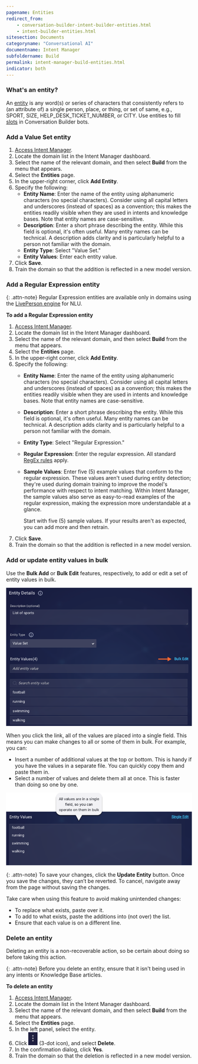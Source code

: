 ```yaml
---
pagename: Entities
redirect_from:
    - conversation-builder-intent-builder-entities.html
    - intent-builder-entities.html
sitesection: Documents
categoryname: "Conversational AI"
documentname: Intent Manager
subfoldername: Build
permalink: intent-manager-build-entities.html
indicator: both
---
```


### What's an entity?

An [entity](intent-manager-key-terms-concepts.html#entities) is any word(s) or series of characters that consistently refers to (an attribute of) a single person, place, or thing, or set of same, e.g., SPORT, SIZE, HELP_DESK_TICKET_NUMBER, or CITY. Use entities to fill [slots](conversation-builder-variables-slots-slots.html) in Conversation Builder bots.

### Add a Value Set entity

1. [Access Intent Manager](intent-manager-overview.html#access-intent-manager).
2. Locate the domain list in the Intent Manager dashboard.
3. Select the name of the relevant domain, and then select **Build** from the menu that appears.
4. Select the **Entities** page.
5. In the upper-right corner, click **Add Entity**.
6. Specify the following:
    * **Entity Name**: Enter the name of the entity using alphanumeric characters (no special characters). Consider using all capital letters and underscores (instead of spaces) as a convention; this makes the entities readily visible when they are used in intents and knowledge bases. Note that entity names are case-sensitive.
    * **Description**: Enter a short phrase describing the entity. While this field is optional, it's often useful. Many entity names can be technical. A description adds clarity and is particularly helpful to a person not familiar with the domain.
    * **Entity Type**: Select "Value Set."
    * **Entity Values**: Enter each entity value.
7. Click **Save**.
8. Train the domain so that the addition is reflected in a new model version.

### Add a Regular Expression entity

{: .attn-note}
Regular Expression entities are available only in domains using the [LivePerson engine](intent-manager-natural-language-understanding-liveperson-nlu-engine.html#liveperson-nlu-engine) for NLU.

**To add a Regular Expression entity**

1. [Access Intent Manager](intent-manager-overview.html#access-intent-manager).
2. Locate the domain list in the Intent Manager dashboard.
3. Select the name of the relevant domain, and then select **Build** from the menu that appears.
4. Select the **Entities** page.
5. In the upper-right corner, click **Add Entity**.
6. Specify the following:
    * **Entity Name**: Enter the name of the entity using alphanumeric characters (no special characters). Consider using all capital letters and underscores (instead of spaces) as a convention; this makes the entities readily visible when they are used in intents and knowledge bases. Note that entity names are case-sensitive.
    * **Description**: Enter a short phrase describing the entity. While this field is optional, it's often useful. Many entity names can be technical. A description adds clarity and is particularly helpful to a person not familiar with the domain.
    * **Entity Type**: Select "Regular Expression."
    * **Regular Expression**: Enter the regular expression. All standard [RegEx rules](https://regex101.com/) apply.
    * **Sample Values**: Enter five (5) example values that conform to the regular expression. These values aren't used during entity detection; they're used during domain training to improve the model's performance with respect to intent matching. Within Intent Manager, the sample values also serve as easy-to-read examples of the regular expression, making the expression more understandable at a glance.

        Start with five (5) sample values. If your results aren't as expected, you can add more and then retrain.
7. Click **Save**.
8. Train the domain so that the addition is reflected in a new model version.

### Add or update entity values in bulk

Use the **Bulk Add** or **Bulk Edit** features, respectively, to add or edit a set of entity values in bulk.

<img class="fancyimage" style="width:700px" src="img/ConvoBuilder/im_entities_bulkedit1.png" alt="Bulk Edit link on Entity Details page">

When you click the link, all of the values are placed into a single field. This means you can make changes to all or some of them in bulk. For example, you can:

* Insert a number of additional values at the top or bottom. This is handy if you have the values in a separate file. You can quickly copy them and paste them in.
* Select a number of values and delete them all at once. This is faster than doing so one by one.

<img style="width:700px" src="img/ConvoBuilder/im_entities_bulkedit2.png" alt="Example of all entity values in a single field">

{: .attn-note}
To save your changes, click the **Update Entity** button. Once you save the changes, they can’t be reverted. To cancel, navigate away from the page without saving the changes.

Take care when using this feature to avoid making unintended changes:

* To replace what exists, paste over it.
* To add to what exists, paste the additions into (not over) the list.
* Ensure that each value is on a different line.

### Delete an entity

Deleting an entity is a non-recoverable action, so be certain about doing so before taking this action.

{: .attn-note}
Before you delete an entity, ensure that it isn't being used in any intents or Knowledge Base articles.

**To delete an entity**

1. [Access Intent Manager](intent-manager-overview.html#access-intent-manager).
2. Locate the domain list in the Intent Manager dashboard.
3. Select the name of the relevant domain, and then select **Build** from the menu that appears.
4. Select the **Entities** page.
5. In the left panel, select the entity.
6. Click <img style="width:25px" src="img/ConvoBuilder/icon_ellipsis_vertical.png" alt="Three-dot icon"> (3-dot icon), and select **Delete**.
7. In the confirmation dialog, click **Yes**.
8. Train the domain so that the deletion is reflected in a new model version.
